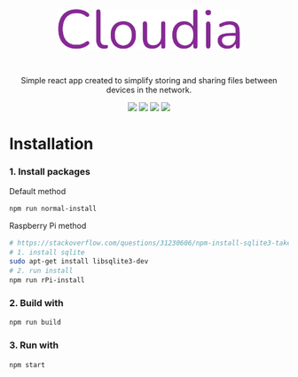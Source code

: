 <br>
<br>
<p align="center">
<img src="logo.png" width="65%">
</p>
<br>
<p align="center">
Simple react app created to simplify storing and sharing files between devices in the network.
</p>
<p align="center">
<img src="https://img.shields.io/badge/-react-61DAFB?style=for-the-badge&logo=react&logoColor=61DAFB&labelColor=151515">
<img src="https://img.shields.io/badge/-typescript-3178C6?style=for-the-badge&logo=typescript&logoColor=3178C6&labelColor=151515">
<img src="https://img.shields.io/badge/-sass-CC6699?style=for-the-badge&logo=sass&logoColor=CC6699&labelColor=151515">
<img src="https://img.shields.io/badge/-sqlite-003B57?style=for-the-badge&logo=sqlite&logoColor=003B57&labelColor=151515">
</p>

# Installation

### 1. Install packages

Default method

```bash
npm run normal-install
```

Raspberry Pi method
```bash
# https://stackoverflow.com/questions/31230606/npm-install-sqlite3-takes-forever
# 1. install sqlite
sudo apt-get install libsqlite3-dev
# 2. run install
npm run rPi-install
```

### 2. Build with

```bash
npm run build
```

### 3. Run with
```
npm start
```
